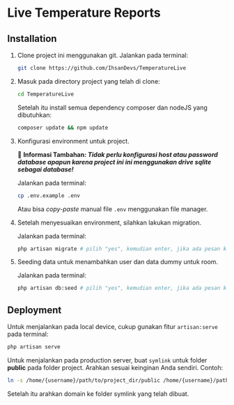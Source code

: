 # Live Temperature Reports

## Installation

1. Clone project ini menggunakan git. Jalankan pada terminal:

    ```bash
    git clone https://github.com/IhsanDevs/TemperatureLive
    ```

2. Masuk pada directory project yang telah di clone:

    ```bash
    cd TemperatureLive
    ```

    Setelah itu install semua dependency composer dan nodeJS yang dibutuhkan:

    ```bash
    composer update && npm update
    ```

3. Konfigurasi environment untuk project.

    📝 **Informasi Tambahan: _Tidak perlu konfigurasi host atau password database apapun karena project ini ini menggunakan drive sqlite sebagai database!_**

    Jalankan pada terminal:

    ```bash
    cp .env.example .env
    ```

    Atau bisa _copy-paste_ manual file `.env` menggunakan file manager.

4. Setelah menyesuaikan environment, silahkan lakukan migration.

    Jalankan pada terminal:

    ```bash
    php artisan migrate # pilih "yes", kemudian enter, jika ada pesan konfirmasi dari terminal
    ```

5. Seeding data untuk menambahkan user dan data dummy untuk room.

    Jalankan pada terminal:

    ```bash
    php artisan db:seed # pilih "yes", kemudian enter, jika ada pesan konfirmasi dari terminal
    ```

## Deployment

Untuk menjalankan pada local device, cukup gunakan fitur `artisan:serve` pada terminal:

```bash
php artisan serve
```

Untuk menjalankan pada production server, buat `symlink` untuk folder **public** pada folder project. Arahkan sesuai keinginan Anda sendiri. Contoh:

```bash
ln -s /home/{username}/path/to/project_dir/public /home/{username}/path/to/symlink_name
```

Setelah itu arahkan domain ke folder symlink yang telah dibuat.
